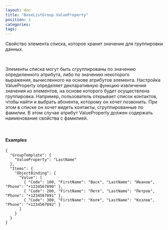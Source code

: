```yaml
---
layout: doc
title: "BaseListGroup.ValueProperty"
position: 1
categories: 
tags: 
---
```


Свойство элемента списка, которое хранит значение для группировки данных.

   

Элементы списка могут быть сгруппированы по значению определенного атрибута, либо по значению некоторого выражения, вычисленного на основе атрибутов элемента. Настройка ValueProperty определяет декларативную функцию извлечения значения из элементов, на основе которого будет осуществлена группировка. Например, пользователь открывает список контактов, чтобы найти и выбрать абонента, которому он хочет позвонить. При этом в списке он хочет видеть контакты, сгруппированные по фамилии. В этом случае атрибут ValueProperty должен содержать наименование свойства с фамилией.

   

#### Examples

```
{
  "GroupTemplate": {
    "ValueProperty": "LastName"
  },
  "Items": {
    "ObjectBinding": {
      "Value": [
        { "Code": 100, "FirstName": "Вася", "LastName": "Иванов", "Phone": "+1234567890" },
        { "Code": 200, "FirstName": "Петя", "LastName": "Петров", "Phone": "+1234567891" },
        { "Code": 300, "FirstName": "Коля", "LastName": "Козлов", "Phone": "+1234567892" }
      ]
    }
  }
}
```

 

 

